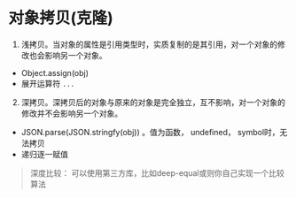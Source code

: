 # 对象拷贝(克隆)

1. 浅拷贝。当对象的属性是引用类型时，实质复制的是其引用，对一个对象的修改也会影响另一个对象。
  - Object.assign(obj)
  - 展开运算符 `...`

2. 深拷贝。深拷贝后的对象与原来的对象是完全独立，互不影响，对一个对象的修改并不会影响另一个对象。
  - JSON.parse(JSON.stringfy(obj)) 。值为函数， undefined， symbol时，无法拷贝
  - 递归逐一赋值


> 深度比较：
可以使用第三方库，比如deep-equal或则你自己实现一个比较算法